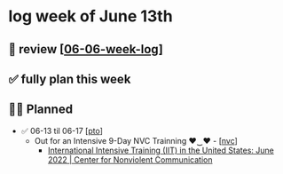 # log week of June 13th

## 🚫 review [[06-06-week-log]]
## ✅ fully plan this week
## 🙋‍♀️ Planned
- ✅ 06-13 til 06-17 [[pto]]
  - Out for an Intensive 9-Day NVC Trainning ♥‿♥ - [[nvc]]
    - [International Intensive Training (IIT) in the United States: June 2022 | Center for Nonviolent Communication](https://www.cnvc.org/2022-United-States-IIT)

[//begin]: # "Autogenerated link references for markdown compatibility"
[06-06-week-log]: 06-06-week-log.md "log week of June 6th"
[pto]: ../../out-of-office/PTO.md "PTO"
[nvc]: ../../interests/nvc.md "NVC - Nonviolent Communication"
[//end]: # "Autogenerated link references"
